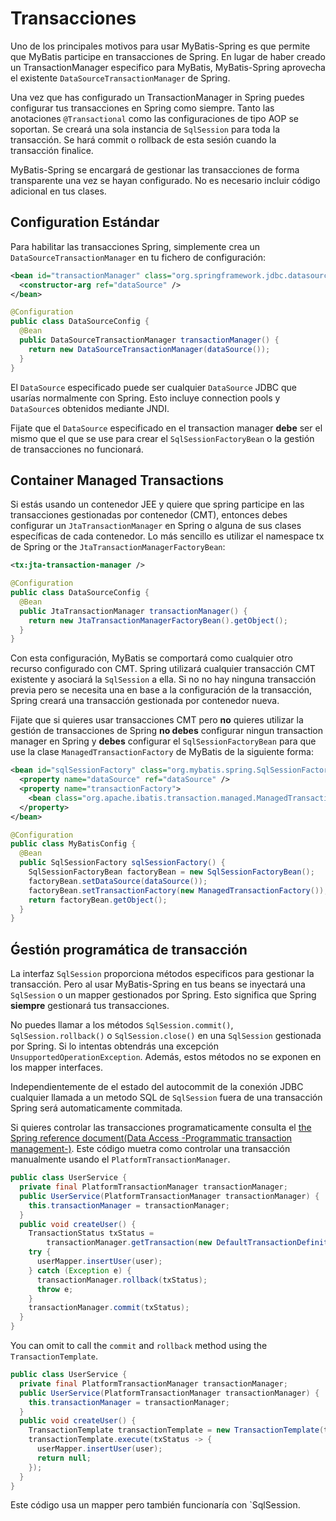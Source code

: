 <a name="Transacciones"></a>
# Transacciones

Uno de los principales motivos para usar MyBatis-Spring es que permite que MyBatis participe en transacciones de Spring.
En lugar de haber creado un TransactionManager especifico para MyBatis, MyBatis-Spring aprovecha el existente `DataSourceTransactionManager` de Spring.

Una vez que has configurado un TransactionManager in Spring puedes configurar tus transacciones en Spring como siempre.
Tanto las anotaciones `@Transactional` como las configuraciones de tipo AOP se soportan. Se creará una sola instancia de `SqlSession` para toda la transacción.
Se hará commit o rollback de esta sesión cuando la transacción finalice.

MyBatis-Spring se encargará de gestionar las transacciones de forma transparente una vez se hayan configurado. No es necesario incluir código adicional en tus clases.

<a name="configuration"></a>
## Configuration Estándar

Para habilitar las transacciones Spring, simplemente crea un `DataSourceTransactionManager` en tu fichero de configuración:

```xml
<bean id="transactionManager" class="org.springframework.jdbc.datasource.DataSourceTransactionManager">
  <constructor-arg ref="dataSource" />
</bean>
```

```java
@Configuration
public class DataSourceConfig {
  @Bean
  public DataSourceTransactionManager transactionManager() {
    return new DataSourceTransactionManager(dataSource());
  }
}
```

El `DataSource` especificado puede ser cualquier `DataSource` JDBC que usarías normalmente con Spring.
Esto incluye connection pools y `DataSource`s obtenidos mediante JNDI.

Fijate que el `DataSource` especificado en el transaction manager **debe** ser el mismo que el que se use para crear el `SqlSessionFactoryBean` o la gestión de transacciones no funcionará.

<a name="container"></a>
## Container Managed Transactions

Si estás usando un contenedor JEE y quiere que spring participe en las transacciones gestionadas por contenedor (CMT), entonces debes configurar un `JtaTransactionManager` en Spring o alguna de sus clases específicas de cada contenedor.
Lo más sencillo es utilizar el namespace tx de Spring or the `JtaTransactionManagerFactoryBean`:

```xml
<tx:jta-transaction-manager />
```

```java
@Configuration
public class DataSourceConfig {
  @Bean
  public JtaTransactionManager transactionManager() {
    return new JtaTransactionManagerFactoryBean().getObject();
  }
}
```

Con esta configuración, MyBatis se comportará como cualquier otro recurso configurado con CMT.
Spring utilizará cualquier transacción CMT existente y asociará la `SqlSession` a ella.
Si no no hay ninguna transacción previa pero se necesita una en base a la configuración de la transacción, Spring creará una transacción gestionada por contenedor nueva.

Fijate que si quieres usar transacciones CMT pero **no** quieres utilizar la gestión de transacciones de Spring **no debes** configurar ningun transaction manager en Spring y **debes** configurar el `SqlSessionFactoryBean` para que use la clase `ManagedTransactionFactory` de MyBatis de la siguiente forma:

```xml
<bean id="sqlSessionFactory" class="org.mybatis.spring.SqlSessionFactoryBean">
  <property name="dataSource" ref="dataSource" />
  <property name="transactionFactory">
    <bean class="org.apache.ibatis.transaction.managed.ManagedTransactionFactory" />
  </property>
</bean>
```

```java
@Configuration
public class MyBatisConfig {
  @Bean
  public SqlSessionFactory sqlSessionFactory() {
    SqlSessionFactoryBean factoryBean = new SqlSessionFactoryBean();
    factoryBean.setDataSource(dataSource());
    factoryBean.setTransactionFactory(new ManagedTransactionFactory());
    return factoryBean.getObject();
  }
}
```

<a name="programmatic"></a>
## Ǵestión programática de transacción

La interfaz `SqlSession` proporciona métodos especificos para gestionar la transacción.
Pero al usar MyBatis-Spring en tus beans se inyectará una `SqlSession` o un mapper gestionados por Spring.
Esto significa que Spring **siempre** gestionará tus transacciones.

No puedes llamar a los métodos `SqlSession.commit()`, `SqlSession.rollback()` o `SqlSession.close()` en una `SqlSession` gestionada por Spring.
Si lo intentas obtendrás una excepción `UnsupportedOperationException`. Además, estos métodos no se exponen en los mapper interfaces.

Independientemente de el estado del autocommit de la conexión JDBC cualquier llamada
a un metodo SQL de `SqlSession` fuera de una transacción Spring será automaticamente commitada.

Si quieres controlar las transacciones programaticamente consulta el [the Spring reference document(Data Access -Programmatic transaction management-)](https://docs.spring.io/spring/docs/current/spring-framework-reference/data-access.html#transaction-programmatic).
Este código muetra como controlar una transacción manualmente usando el `PlatformTransactionManager`.

```java
public class UserService {
  private final PlatformTransactionManager transactionManager;
  public UserService(PlatformTransactionManager transactionManager) {
    this.transactionManager = transactionManager;
  }
  public void createUser() {
    TransactionStatus txStatus =
        transactionManager.getTransaction(new DefaultTransactionDefinition());
    try {
      userMapper.insertUser(user);
    } catch (Exception e) {
      transactionManager.rollback(txStatus);
      throw e;
    }
    transactionManager.commit(txStatus);
  }
}
```

You can omit to call the `commit` and `rollback` method using the `TransactionTemplate`.

```java
public class UserService {
  private final PlatformTransactionManager transactionManager;
  public UserService(PlatformTransactionManager transactionManager) {
    this.transactionManager = transactionManager;
  }
  public void createUser() {
    TransactionTemplate transactionTemplate = new TransactionTemplate(transactionManager);
    transactionTemplate.execute(txStatus -> {
      userMapper.insertUser(user);
      return null;
    });
  }
}
```

Este código usa un mapper pero también funcionaría con `SqlSession.
